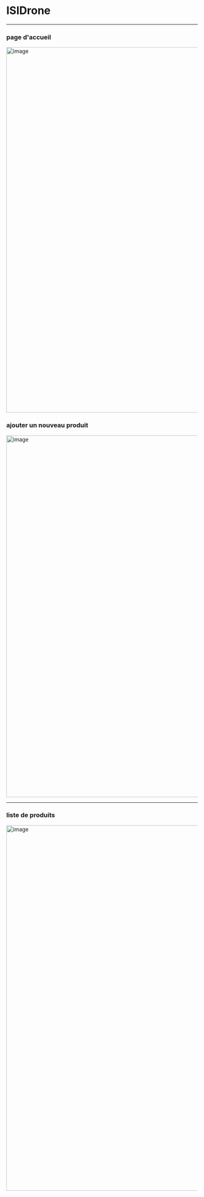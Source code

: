 # ISIDrone
---
### page d'accueil
<img width="960" alt="image" src="https://github.com/jewathe/ISIDrone/assets/89857594/59a3d72f-4a43-4d10-a653-c12b1df6a457">

### ajouter un nouveau produit
<img width="950" alt="image" src="https://github.com/jewathe/ISIDrone/assets/89857594/c66e3c4a-7deb-420b-bd2d-2394611ccb38">

---
### liste de produits
<img width="960" alt="image" src="https://github.com/jewathe/ISIDrone/assets/89857594/d8fb0d7c-40d7-4f89-9cea-1d17f6424343">
